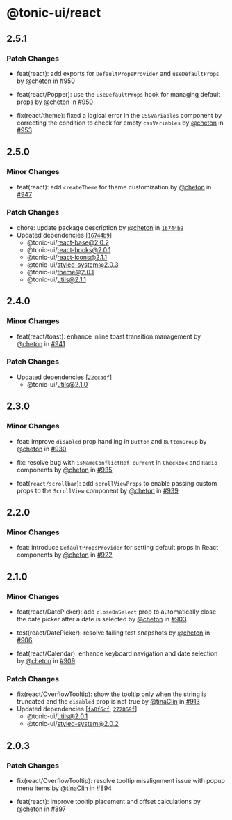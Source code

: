 # @tonic-ui/react

## 2.5.1

### Patch Changes

- feat(react): add exports for `DefaultPropsProvider` and `useDefaultProps` by [@cheton](https://github.com/cheton) in [#950](https://github.com/trendmicro-frontend/tonic-ui/pull/950)

- feat(react/Popper): use the `useDefaultProps` hook for managing default props by [@cheton](https://github.com/cheton) in [#950](https://github.com/trendmicro-frontend/tonic-ui/pull/950)

- fix(react/theme): fixed a logical error in the `CSSVariables` component by correcting the condition to check for empty `cssVariables` by [@cheton](https://github.com/cheton) in [#953](https://github.com/trendmicro-frontend/tonic-ui/pull/953)

## 2.5.0

### Minor Changes

- feat(react): add `createTheme` for theme customization by [@cheton](https://github.com/cheton) in [#947](https://github.com/trendmicro-frontend/tonic-ui/pull/947)

### Patch Changes

- chore: update package description by [@cheton](https://github.com/cheton) in [`16744b9`](https://github.com/trendmicro-frontend/tonic-ui/commit/16744b95e35f4b97371f1ad685553915dd2d43ad)
- Updated dependencies [[`16744b9`](https://github.com/trendmicro-frontend/tonic-ui/commit/16744b95e35f4b97371f1ad685553915dd2d43ad)]
  - @tonic-ui/react-base@2.0.2
  - @tonic-ui/react-hooks@2.0.1
  - @tonic-ui/react-icons@2.1.1
  - @tonic-ui/styled-system@2.0.3
  - @tonic-ui/theme@2.0.1
  - @tonic-ui/utils@2.1.1

## 2.4.0

### Minor Changes

- feat(react/toast): enhance inline toast transition management by [@cheton](https://github.com/cheton) in [#941](https://github.com/trendmicro-frontend/tonic-ui/pull/941)

### Patch Changes

- Updated dependencies [[`22ccadf`](https://github.com/trendmicro-frontend/tonic-ui/commit/22ccadf3e35dac1bb20c43df2d8c2b1a5bf6d6fc)]
  - @tonic-ui/utils@2.1.0

## 2.3.0

### Minor Changes

- feat: improve `disabled` prop handling in `Button` and `ButtonGroup` by [@cheton](https://github.com/cheton) in [#930](https://github.com/trendmicro-frontend/tonic-ui/pull/930)

- fix: resolve bug with `isNameConflictRef.current` in `Checkbox` and `Radio` components by [@cheton](https://github.com/cheton) in [#935](https://github.com/trendmicro-frontend/tonic-ui/pull/935)

- feat(`react/scrollbar`): add `scrollViewProps` to enable passing custom props to the `ScrollView` component by [@cheton](https://github.com/cheton) in [#939](https://github.com/trendmicro-frontend/tonic-ui/pull/939)

## 2.2.0

### Minor Changes

- feat: introduce `DefaultPropsProvider` for setting default props in React components by [@cheton](https://github.com/cheton) in [#922](https://github.com/trendmicro-frontend/tonic-ui/pull/922)

## 2.1.0

### Minor Changes

- feat(react/DatePicker): add `closeOnSelect` prop to automatically close the date picker after a date is selected by [@cheton](https://github.com/cheton) in [#903](https://github.com/trendmicro-frontend/tonic-ui/pull/903)

- test(react/DatePicker): resolve failing test snapshots by [@cheton](https://github.com/cheton) in [#906](https://github.com/trendmicro-frontend/tonic-ui/pull/906)

- feat(react/Calendar): enhance keyboard navigation and date selection by [@cheton](https://github.com/cheton) in [#909](https://github.com/trendmicro-frontend/tonic-ui/pull/909)

### Patch Changes

- fix(react/OverflowTooltip): show the tooltip only when the string is truncated and the `disabled` prop is not true by [@tinaClin](https://github.com/tinaClin) in [#913](https://github.com/trendmicro-frontend/tonic-ui/pull/913)
- Updated dependencies [[`fa0f6cf`](https://github.com/trendmicro-frontend/tonic-ui/commit/fa0f6cf55672689cc2058c512f65afe3854e8e9a), [`272869f`](https://github.com/trendmicro-frontend/tonic-ui/commit/272869f92a6614a66767200a9a4cdf3d50bc07b1)]
  - @tonic-ui/utils@2.0.1
  - @tonic-ui/styled-system@2.0.2

## 2.0.3

### Patch Changes

- fix(react/OverflowTooltip): resolve tooltip misalignment issue with popup menu items by [@tinaClin](https://github.com/tinaClin) in [#894](https://github.com/trendmicro-frontend/tonic-ui/pull/894)

- feat(react): improve tooltip placement and offset calculations by [@cheton](https://github.com/cheton) in [#897](https://github.com/trendmicro-frontend/tonic-ui/pull/897)
